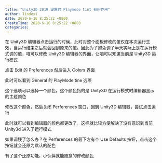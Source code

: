 ```yaml
---
title: "Unity3D 2019 设置的 Playmode tint 有何作用"
author: lindexi
date: 2020-6-16 8:25:22 +0800
CreateTime: 2020-6-16 8:25:22 +0800
categories: 
---
```


在 Unity3D 编辑器点击运行的时候，此时对整个面板修改的值仅在本次运行生效，当运行结束之后就会回到原来的值。因此为了避免调了半天实际上是在运行模式调的值，咱可以修改 Unity3D 编辑器的界面，让咱可以知道当前是 Unity3D 运行模式

<!--more-->


<!-- 发布 -->

点击 Edit 的 Preferences 然后进入 Colors 界面

此时可以看到 General 的 PlayMode tine 选项

这个选项可以选择一个颜色，这个颜色指的是 Unity3D 在运行模式时编辑器显示的主题颜色

修改这个颜色，然后关闭 Perferences 窗口，回到 Unity3D 编辑器，尝试点击运行

此时就可以看到编辑器的颜色都更改了，这样就比较方便解决了没有意识到当前 Unity3d 进入了运行模式

如果调残了怎么办？在 Perferences 的最下方有个 Use Defaults 按钮，点击这个按钮就会还原为默认的配色

有了这个还原功能，小伙伴就能随意的修改颜色

